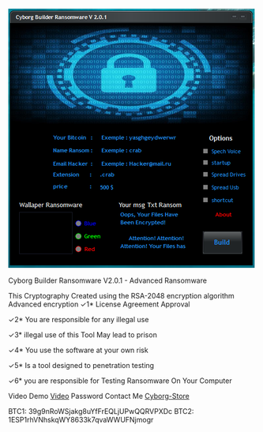![CYBORG logo](logo.png)

Cyborg Builder Ransomware V2.0.1 - Advanced Ransomware

This Cryptography Created  using the RSA-2048 encryption algorithm Advanced encryption 
✓1*  License Agreement Approval

✓2* You are responsible for any illegal use

✓3* illegal use of this Tool May lead to prison

✓4* You use the software at your own risk

✓5*  Is a tool designed to penetration testing

✓6* you are responsible for Testing Ransomware On Your Computer

Video Demo [Video](https://t.me/CyborgHawk_Store/9)
Password Contact Me [Cyborg-Store](https://t.me/RHStoreID)


BTC1: 39g9nRoWSjakg8uYfFrEQLjUPwQQRVPXDc
BTC2: 1ESP1rhVNhskqWY8633k7qvaWWUFNjmogr

